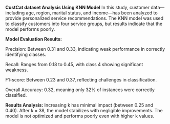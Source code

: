 **CustCat dataset Analysis Using KNN Model**
In this study, customer data—including age, region, marital status, and income—has been analyzed to provide personalized service recommendations. The KNN model was used to classify customers into four service groups, but results indicate that the model performs poorly.

**Model Evaluation Results:**

Precision: Between 0.31 and 0.33, indicating weak performance in correctly identifying classes.

Recall: Ranges from 0.18 to 0.45, with class 4 showing significant weakness.

F1-score: Between 0.23 and 0.37, reflecting challenges in classification.

Overall Accuracy: 0.32, meaning only 32% of instances were correctly classified.

**Results Analysis:** 
Increasing k has minimal impact (between 0.25 and 0.40). 
After k = 38, the model stabilizes with negligible improvements. 
The model is not optimized and performs poorly even with higher k values.
